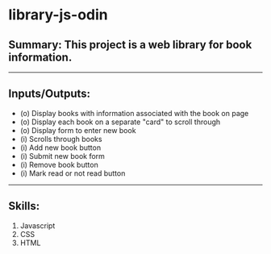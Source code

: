 # library-js-odin

## Summary: This project is a web library for book information.

---

## Inputs/Outputs:
- (o) Display books with information associated with the book on page
- (o) Display each book on a separate "card" to scroll through
- (o) Display form to enter new book
- (i) Scrolls through books
- (i) Add new book button
- (i) Submit new book form
- (i) Remove book button
- (i) Mark read or not read button

---

## Skills:
1. Javascript
2. CSS
3. HTML
